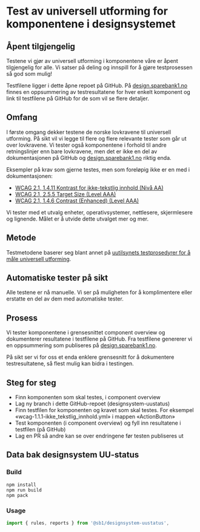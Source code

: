 # Test av universell utforming for komponentene i designsystemet

## Åpent tilgjengelig

Testene vi gjør av universell utforming i komponentene våre er åpent tilgjengelig for alle. Vi satser på deling og innspill for å gjøre testprosessen så god som mulig!

Testfilene ligger i dette åpne repoet på GitHub. På [design.sparebank1.no](https://design.sparebank1.no) finnes en oppsummering av testresultatene for hver enkelt komponent og link til testfilene på GitHub for de som vil se flere detaljer.

## Omfang

I første omgang dekker testene de norske lovkravene til universell utforming. På sikt vil vi legge til flere og flere relevante tester som går ut over lovkravene. Vi tester også komponentene i forhold til andre retningslinjer enn bare lovkravene, men det er ikke en del av dokumentasjonen på GitHub og [design.sparebank1.no](https://design.sparebank1.no) riktig enda.

Eksempler på krav som gjerne testes, men som foreløpig ikke er en med i dokumentasjonen:
- [WCAG 2.1, 1.4.11 Kontrast for ikke-tekstlig innhold (Nivå AA)](https://www.uutilsynet.no/wcag-standarden/1411-kontrast-ikke-tekstlig-innhold-niva-aa/145)
- [WCAG 2.1, 2.5.5 Target Size (Level AAA)](https://www.w3.org/WAI/WCAG21/Understanding/target-size.html)
- [WCAG 2.1, 1.4.6 Contrast (Enhanced) (Level AAA)](https://www.w3.org/WAI/WCAG21/Understanding/contrast-enhanced.html)

Vi tester med et utvalg enheter, operativsystemer, nettlesere, skjermlesere og lignende. Målet er å utvide dette utvalget mer og mer.

## Metode

Testmetodene baserer seg blant annet på [uutilsynets testprosedyrer for å måle universell utforming](https://www.uutilsynet.no/regelverk/testprosedyrar-nettstader/709).

## Automatiske tester på sikt

Alle testene er nå manuelle. Vi ser på muligheten for å komplimentere eller erstatte en del av dem med automatiske tester.

## Prosess

Vi tester komponentene i grensesnittet component overview og dokumenterer resultatene i testfilene på GitHub. Fra testfilene genererer vi en oppsummering som publiseres på [design.sparebank1.no](https://design.sparebank1.no).

På sikt ser vi for oss et enda enklere grensesnitt for å dokumentere testresultatene, så flest mulig kan bidra i testingen.

## Steg for steg
- Finn komponenten som skal testes, i component overview
- Lag ny branch i dette GitHub-repoet (designsystem-uustatus)
- Finn testfilen for komponenten og kravet som skal testes. For eksempel «wcag-1.1.1-ikke_tekstlig_innhold.yml» i mappen «ActionButton»
- Test komponenten (i component overview) og fyll inn resultatene i testfilen (på GitHub)
- Lag en PR så andre kan se over endringene før testen publiseres ut

## Data bak designsystem UU-status

### Build

```
npm install
npm run build
npm pack
```

### Usage

```js
import { rules, reports } from '@sb1/designsystem-uustatus',
```
